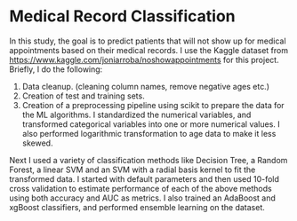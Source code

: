 # Medical Record Classification

In this study, the goal is to predict patients that will not show up for medical appointments based on their medical records. I use the Kaggle dataset from https://www.kaggle.com/joniarroba/noshowappointments for this project. Briefly, I do the following:

1. Data cleanup. (cleaning column names, remove negative ages etc.)
2. Creation of test and training sets.
3. Creation of a preprocessing pipeline using scikit to prepare the data for the ML algorithms. I standardized the numerical variables, and transformed categorical variables into one or more numerical values. I also performed logarithmic transformation to age data to make it less skewed.

Next I used a variety of classification methods like Decision Tree, a Random Forest, a linear SVM and an SVM with a radial basis kernel to fit the transformed data. I started with default parameters and then used 10-fold cross validation to estimate performance of each of the above methods using both accuracy and AUC as metrics. I also trained an AdaBoost and xgBoost classifiers, and performed ensemble learning on the dataset. 
